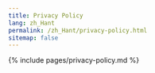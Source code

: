 ```yaml
---
title: Privacy Policy
lang: zh_Hant
permalink: /zh_Hant/privacy-policy.html
sitemap: false
---
```


{% include pages/privacy-policy.md %}
 
